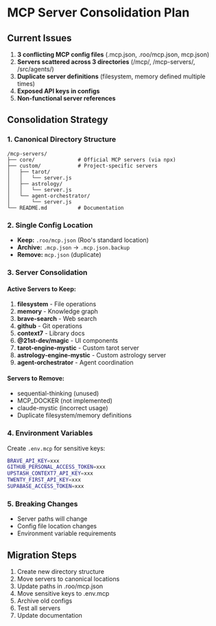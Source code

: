 # MCP Server Consolidation Plan

## Current Issues

1. **3 conflicting MCP config files** (.mcp.json, .roo/mcp.json, mcp.json)
2. **Servers scattered across 3 directories** (/mcp/, /mcp-servers/, /src/agents/)
3. **Duplicate server definitions** (filesystem, memory defined multiple times)
4. **Exposed API keys in configs**
5. **Non-functional server references**

## Consolidation Strategy

### 1. Canonical Directory Structure

```
/mcp-servers/
├── core/              # Official MCP servers (via npx)
├── custom/            # Project-specific servers
│   ├── tarot/
│   │   └── server.js
│   ├── astrology/
│   │   └── server.js
│   └── agent-orchestrator/
│       └── server.js
└── README.md          # Documentation
```

### 2. Single Config Location

- **Keep:** `.roo/mcp.json` (Roo's standard location)
- **Archive:** `.mcp.json` → `.mcp.json.backup`
- **Remove:** `mcp.json` (duplicate)

### 3. Server Consolidation

#### Active Servers to Keep:

1. **filesystem** - File operations
2. **memory** - Knowledge graph
3. **brave-search** - Web search
4. **github** - Git operations
5. **context7** - Library docs
6. **@21st-dev/magic** - UI components
7. **tarot-engine-mystic** - Custom tarot server
8. **astrology-engine-mystic** - Custom astrology server
9. **agent-orchestrator** - Agent coordination

#### Servers to Remove:

- sequential-thinking (unused)
- MCP_DOCKER (not implemented)
- claude-mystic (incorrect usage)
- Duplicate filesystem/memory definitions

### 4. Environment Variables

Create `.env.mcp` for sensitive keys:

```bash
BRAVE_API_KEY=xxx
GITHUB_PERSONAL_ACCESS_TOKEN=xxx
UPSTASH_CONTEXT7_API_KEY=xxx
TWENTY_FIRST_API_KEY=xxx
SUPABASE_ACCESS_TOKEN=xxx
```

### 5. Breaking Changes

- Server paths will change
- Config file location changes
- Environment variable requirements

## Migration Steps

1. Create new directory structure
2. Move servers to canonical locations
3. Update paths in .roo/mcp.json
4. Move sensitive keys to .env.mcp
5. Archive old configs
6. Test all servers
7. Update documentation
